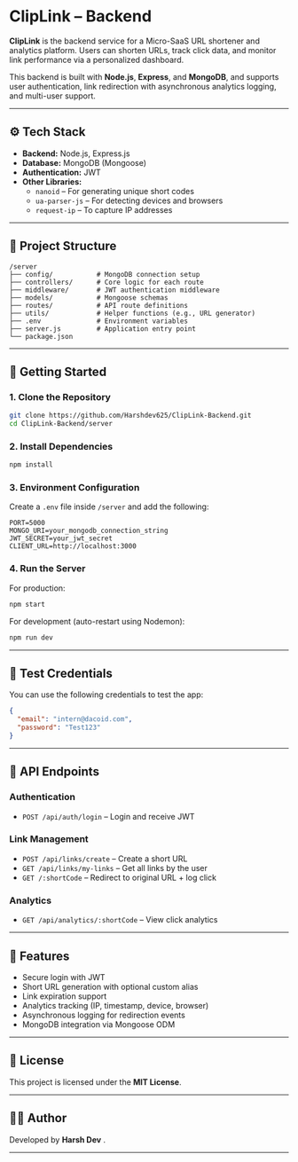 # ClipLink – Backend

**ClipLink** is the backend service for a Micro-SaaS URL shortener and analytics platform. Users can shorten URLs, track click data, and monitor link performance via a personalized dashboard.

This backend is built with **Node.js**, **Express**, and **MongoDB**, and supports user authentication, link redirection with asynchronous analytics logging, and multi-user support.

---

## ⚙️ Tech Stack

- **Backend:** Node.js, Express.js
- **Database:** MongoDB (Mongoose)
- **Authentication:** JWT
- **Other Libraries:**
  - `nanoid` – For generating unique short codes
  - `ua-parser-js` – For detecting devices and browsers
  - `request-ip` – To capture IP addresses

---

## 📁 Project Structure

```
/server
├── config/           # MongoDB connection setup
├── controllers/      # Core logic for each route
├── middleware/       # JWT authentication middleware
├── models/           # Mongoose schemas
├── routes/           # API route definitions
├── utils/            # Helper functions (e.g., URL generator)
├── .env              # Environment variables
├── server.js         # Application entry point
└── package.json
```

---

## 🚀 Getting Started

### 1. Clone the Repository

```bash
git clone https://github.com/Harshdev625/ClipLink-Backend.git
cd ClipLink-Backend/server
```

### 2. Install Dependencies

```bash
npm install
```

### 3. Environment Configuration

Create a `.env` file inside `/server` and add the following:

```env
PORT=5000
MONGO_URI=your_mongodb_connection_string
JWT_SECRET=your_jwt_secret
CLIENT_URL=http://localhost:3000
```

### 4. Run the Server

For production:

```bash
npm start
```

For development (auto-restart using Nodemon):

```bash
npm run dev
```

---

## 🔐 Test Credentials

You can use the following credentials to test the app:

```json
{
  "email": "intern@dacoid.com",
  "password": "Test123"
}
```

---

## 📡 API Endpoints

### Authentication

- `POST /api/auth/login` – Login and receive JWT

### Link Management

- `POST /api/links/create` – Create a short URL
- `GET /api/links/my-links` – Get all links by the user
- `GET /:shortCode` – Redirect to original URL + log click

### Analytics

- `GET /api/analytics/:shortCode` – View click analytics

---

## 🚀 Features

- Secure login with JWT
- Short URL generation with optional custom alias
- Link expiration support
- Analytics tracking (IP, timestamp, device, browser)
- Asynchronous logging for redirection events
- MongoDB integration via Mongoose ODM

---

## 📄 License

This project is licensed under the **MIT License**.

---

## 👨‍💻 Author

Developed by **Harsh Dev** .

---
